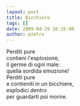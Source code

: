 ```yaml
---
layout: post
title: Bicchiere
tags: []
date: 2009-04-29 16:25:00
author: pietro
---
```

Perditi pure<br/>contieni l'esplosione,<br/>il germe di ogni male:<br/>quella sordida emozione!<br/>Perditi pure<br/>e contieniti in un bicchiere,<br/>esplodici dentro<br/>per guardarti poi morire.
